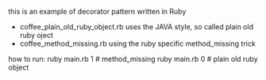this is an example of decorator pattern written in Ruby
* coffee_plain_old_ruby_object.rb uses the JAVA style, so called plain old ruby oject
* coffee_method_missing.rb using the ruby specific method_missing trick

how to run:
ruby main.rb 1 # method_missing
ruby main.rb 0 # plain old ruby object